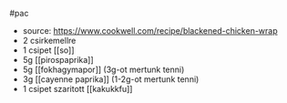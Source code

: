 #pac
- source: https://www.cookwell.com/recipe/blackened-chicken-wrap
- 2 csirkemellre
- 1 csipet [[so]]
- 5g [[pirospaprika]]
- 5g [[fokhagymapor]] (3g-ot mertunk tenni)
- 3g [[cayenne paprika]] (1-2g-ot mertunk tenni)
- 1 csipet szaritott [[kakukkfu]]